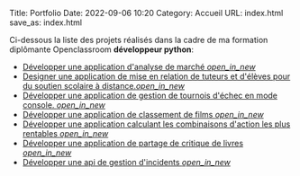 Title: Portfolio
Date: 2022-09-06 10:20
Category: Accueil
URL: index.html
save_as: index.html

Ci-dessous la liste des projets réalisés dans la cadre de ma formation diplômante Openclassroom **développeur python**: 

  


- [Développer une application d'analyse de marché <i class="tiny material-icons">open_in_new</i>]({filename}developper-une-application-d-analyse-de-marche.md)
- [Designer une application de mise en relation de tuteurs et d'élèves pour du soutien scolaire à distance.<i class="tiny material-icons">open_in_new</i>]({filename}designer-une-application-de-mise-en-relation-de-tuteurs-et-d-eleves-pour-du-soutien-scolaire.md)
- [Développer une application de gestion de tournois d'échec en mode console. <i class="tiny material-icons">open_in_new</i>]({filename}developper-une-application-gerant-des-tournois-d-echecs.md)
- [Développer une application de classement de films <i class="tiny material-icons">open_in_new</i> ]({filename}developper-une-application-de-classement-de-films.md)
- [Développer une application calculant les combinaisons d'action les plus rentables <i class="tiny material-icons">open_in_new</i>]({filename}developper-une-application-calculant-les-combinaisons-d-actions-les-plus-rentables.md)
- [Développer une application de partage de critique de livres <i class="tiny material-icons">open_in_new</i>]({filename}developper-une-application-de-partage-de-critiques-de-livres.md)
- [Développer une api de gestion d'incidents <i class="tiny material-icons">open_in_new</i>]({filename}developper-une-api-de-gestion-d-incidents.md)